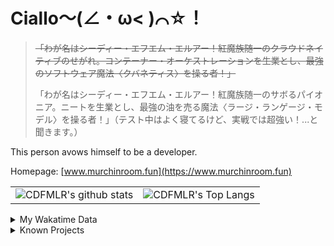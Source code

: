 # Ciallo～(∠・ω< )⌒☆！

> ~~「わが名はシーディー・エフエム・エルアー！紅魔族随一のクラウドネイティブのせがれ。コンテーナー・オーケストレーションを生業とし、最強のソフトウェア魔法〈クバネティス〉を操る者！」~~
> 
> 「わが名はシーディー・エフエム・エルアー！紅魔族随一のサボるパイオニア。ニートを生業とし、最強の油を売る魔法〈ラージ・ランゲージ・モデル〉を操る者！」（テスト中はよく寝てるけど、実戦では超強い！...と聞きます。）


This person avows himself to be a developer.

Homepage: [www.murchinroom.fun](https://www.murchinroom.fun)

<!-- <details> -->
 
<!-- <summary>My GitHub Stats</summary> -->

<!-- [![CDFMLR's github stats](https://github-readme-stats.vercel.app/api?username=cdfmlr&count_private=true&show_icons=true&hide_rank=true&hide=contribs)](https://github.com/anuraghazra/github-readme-stats)   ![CDFMLR's Top Langs](https://github-readme-stats.vercel.app/api/top-langs/?username=cdfmlr&layout=compact&hide=jupyter%20notebook,stylus,tex) -->

<table>
	<tr>
		<td valign="center">
    		<img src="https://github-readme-stats.vercel.app/api?username=cdfmlr&count_private=true&show_icons=true&hide_rank=true&hide=contribs" alt="CDFMLR's github stats" />
		</td>
		<td valign="center">
    		<img src="https://github-readme-stats.vercel.app/api/top-langs/?username=cdfmlr&layout=compact&hide=jupyter%20notebook,stylus,tex" alt="CDFMLR's Top Langs" />
		</td>
	</tr>
</table>

<!-- </details>  -->


<details>

<summary>My Wakatime Data</summary>

<!--START_SECTION:waka-->
![Lines of code](https://img.shields.io/badge/From%20Hello%20World%20I%27ve%20Written-11.0%20million%20lines%20of%20code-blue)

**🐱 My GitHub Data** 

> 📦 895.9 kB Used in GitHub's Storage 
 > 
> 🏆 975 Contributions in the Year 2025
 > 
> 🚫 Not Opted to Hire
 > 
> 📜 100 Public Repositories 
 > 
> 🔑 37 Private Repositories 
 > 
**I'm an Early 🐤** 

```text
🌞 Morning                2606 commits        ██████░░░░░░░░░░░░░░░░░░░   23.78 % 
🌆 Daytime                4953 commits        ███████████░░░░░░░░░░░░░░   45.20 % 
🌃 Evening                3323 commits        ████████░░░░░░░░░░░░░░░░░   30.32 % 
🌙 Night                  77 commits          ░░░░░░░░░░░░░░░░░░░░░░░░░   00.70 % 
```
📅 **I'm Most Productive on Tuesday** 

```text
Monday                   1496 commits        ███░░░░░░░░░░░░░░░░░░░░░░   13.65 % 
Tuesday                  1944 commits        ████░░░░░░░░░░░░░░░░░░░░░   17.74 % 
Wednesday                1889 commits        ████░░░░░░░░░░░░░░░░░░░░░   17.24 % 
Thursday                 1601 commits        ████░░░░░░░░░░░░░░░░░░░░░   14.61 % 
Friday                   1631 commits        ████░░░░░░░░░░░░░░░░░░░░░   14.88 % 
Saturday                 1308 commits        ███░░░░░░░░░░░░░░░░░░░░░░   11.94 % 
Sunday                   1090 commits        ██░░░░░░░░░░░░░░░░░░░░░░░   09.95 % 
```


📊 **This Week I Spent My Time On** 

```text
💬 Programming Languages: 
No Activity Tracked This Week
```

**I Mostly Code in Go** 

```text
Python                   21 repos            ████░░░░░░░░░░░░░░░░░░░░░   17.65 % 
TeX                      8 repos             ██░░░░░░░░░░░░░░░░░░░░░░░   06.72 % 
Shell                    5 repos             █░░░░░░░░░░░░░░░░░░░░░░░░   04.20 % 
Rust                     5 repos             █░░░░░░░░░░░░░░░░░░░░░░░░   04.20 % 
JavaScript               1 repo              ░░░░░░░░░░░░░░░░░░░░░░░░░   00.84 % 
```




 Last Updated on 06/09/2025 01:46:16 UTC
<!--END_SECTION:waka-->

</details>

<details>

<summary>Known Projects</summary>

[![Star History Chart](https://api.star-history.com/svg?repos=cdfmlr/pyflowchart,cdfmlr/muvtuber,cdfmlr/crud,cdfmlr/murecom-verse-1,cdfmlr/murecom-intro&type=Date)](https://star-history.com/#cdfmlr/pyflowchart&cdfmlr/muvtuber&cdfmlr/crud&cdfmlr/murecom-verse-1&cdfmlr/murecom-intro&Date)

 </details>
